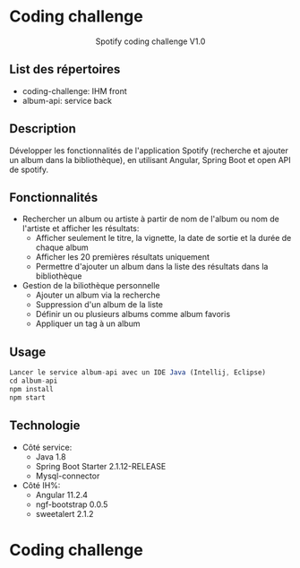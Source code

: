 # Coding challenge
<p align="center">
  Spotify coding challenge V1.0
</p>

## List des répertoires
* coding-challenge: IHM front
* album-api: service back

## Description
Développer les fonctionnalités de l'application Spotify (recherche et ajouter un album dans la bibliothèque), en utilisant Angular, Spring Boot et open API de spotify.

## Fonctionnalités
* Rechercher un album ou artiste à partir de nom de l'album ou nom de l'artiste et afficher les résultats:
  * Afficher seulement le titre, la vignette, la date de sortie et la durée de chaque album
  * Afficher les 20 premières résultats uniquement
  * Permettre d'ajouter un album dans la liste des résultats dans la bibliothèque
* Gestion de la biliothèque personnelle
  * Ajouter un album via la recherche
  * Suppression d'un album de la liste
  * Définir un ou plusieurs albums comme album favoris
  * Appliquer un tag à un album

## Usage
```javascript
Lancer le service album-api avec un IDE Java (Intellij, Eclipse)
cd album-api
npm install
npm start
```

## Technologie
* Côté service:
  * Java 1.8
  * Spring Boot Starter 2.1.12-RELEASE
  * Mysql-connector
* Côté IH%:
  * Angular 11.2.4
  * ngf-bootstrap 0.0.5
  * sweetalert 2.1.2
# Coding challenge
